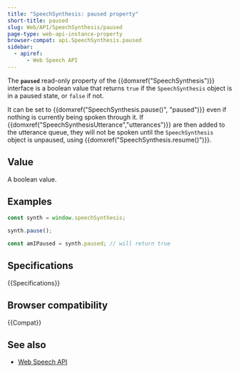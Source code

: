 ```yaml
---
title: "SpeechSynthesis: paused property"
short-title: paused
slug: Web/API/SpeechSynthesis/paused
page-type: web-api-instance-property
browser-compat: api.SpeechSynthesis.paused
sidebar:
  - apiref:
      - Web Speech API
---
```


The **`paused`** read-only property of the
{{domxref("SpeechSynthesis")}} interface is a boolean value that returns
`true` if the `SpeechSynthesis` object is in a paused state, or `false` if not.

It can be set to {{domxref("SpeechSynthesis.pause()", "paused")}} even if nothing is
currently being spoken through it. If
{{domxref("SpeechSynthesisUtterance","utterances")}} are then added to the utterance
queue, they will not be spoken until the `SpeechSynthesis` object is
unpaused, using {{domxref("SpeechSynthesis.resume()")}}.

## Value

A boolean value.

## Examples

```js
const synth = window.speechSynthesis;

synth.pause();

const amIPaused = synth.paused; // will return true
```

## Specifications

{{Specifications}}

## Browser compatibility

{{Compat}}

## See also

- [Web Speech API](/en-US/docs/Web/API/Web_Speech_API)
